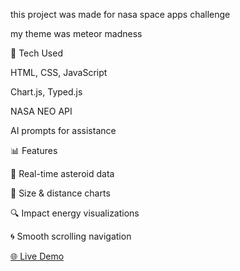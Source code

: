 this project was made for nasa space apps challenge 

my theme was meteor madness

🚀 Tech Used

HTML, CSS, JavaScript

Chart.js, Typed.js

NASA NEO API

AI prompts for assistance


📊 Features

🌠 Real-time asteroid data

📏 Size & distance charts

🔍 Impact energy visualizations

🌀 Smooth scrolling navigation

[🌐 Live Demo](https://anishh20.github.io/meteor-madness-hackathon-/)
